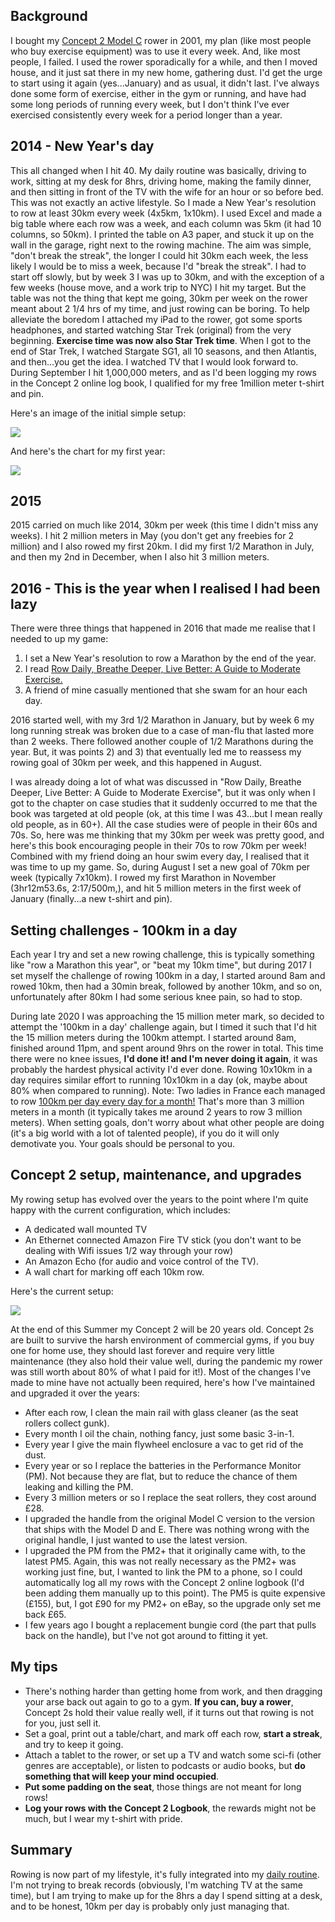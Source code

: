 ## Background

I bought my [Concept 2 Model C](https://www.concept2.com/service/indoor-rowers/model-c) rower in 2001, my plan (like most people who buy exercise equipment) was to use it every week. And, like most people, I failed. I used the rower sporadically for a while, and then I moved house, and it just sat there in my new home, gathering dust. I'd get the urge to start using it again (yes...January) and as usual, it didn't last. I've always done some form of exercise, either in the gym or running, and have had some long periods of running every week, but I don't think I've ever exercised consistently every week for a period longer than a year.

## 2014 - New Year's day

This all changed when I hit 40. My daily routine was basically, driving to work, sitting at my desk for 8hrs, driving home, making the family dinner, and then sitting in front of the TV with the wife for an hour or so before bed. This was not exactly an active lifestyle. So I made a New Year's resolution to row at least 30km every week (4x5km, 1x10km). I used Excel and made a big table where each row was a week, and each column was 5km (it had 10 columns, so 50km). I printed the table on A3 paper, and stuck it up on the wall in the garage, right next to the rowing machine. The aim was simple, "don't break the streak", the longer I could hit 30km each week, the less likely I would be to miss a week, because I'd "break the streak". I had to start off slowly, but by week 3 I was up to 30km, and with the exception of a few weeks (house move, and a work trip to NYC) I hit my target. But the table was not the thing that kept me going, 30km per week on the rower meant about 2 1/4 hrs of my time, and just rowing can be boring. To help alleviate the boredom I attached my iPad to the rower, got some sports headphones, and started watching Star Trek (original) from the very beginning. **Exercise time was now also Star Trek time**. When I got to the end of Star Trek, I watched Stargate SG1, all 10 seasons, and then Atlantis, and then...you get the idea. I watched TV that I would look forward to. During September I hit 1,000,000 meters, and as I'd been logging my rows in the Concept 2 online log book, I qualified for my free 1million meter t-shirt and pin.

Here's an image of the initial simple setup:

![](../images/rower2014.jpg)

And here's the chart for my first year:

![](../images/rowing-log.jpg)

## 2015

2015 carried on much like 2014, 30km per week (this time I didn't miss any weeks). I hit 2 million meters in May (you don't get any freebies for 2 million) and I also rowed my first 20km. I did my first 1/2 Marathon in July, and then my 2nd in December, when I also hit 3 million meters.

## 2016 - This is the year when I realised I had been lazy

There were three things that happened in 2016 that made me realise that I needed to up my game:

1. I set a New Year's resolution to row a Marathon by the end of the year.
2. I read [Row Daily, Breathe Deeper, Live Better: A Guide to Moderate Exercise.](https://www.amazon.co.uk/Daily-Breathe-Deeper-Live-Better/dp/0595434371)
3. A friend of mine casually mentioned that she swam for an hour each day.

2016 started well, with my 3rd 1/2 Marathon in January, but by week 6 my long running streak was broken due to a case of man-flu that lasted more than 2 weeks. There followed another couple of 1/2 Marathons during the year. But, it was points 2) and 3) that eventually led me to reassess my rowing goal of 30km per week, and this happened in August.

I was already doing a lot of what was discussed in "Row Daily, Breathe Deeper, Live Better: A Guide to Moderate Exercise", but it was only when I got to the chapter on case studies that it suddenly occurred to me that the book was targeted at old people (ok, at this time I was 43...but I mean really old people, as in 60+). All the case studies were of people in their 60s and 70s. So, here was me thinking that my 30km per week was pretty good, and here's this book encouraging people in their 70s to row 70km per week! Combined with my friend doing an hour swim every day, I realised that it was time to up my game. So, during August I set a new goal of 70km per week (typically 7x10km). I rowed my first Marathon in November (3hr12m53.6s, 2:17/500m,), and hit 5 million meters in the first week of January (finally...a new t-shirt and pin).

## Setting challenges - 100km in a day

Each year I try and set a new rowing challenge, this is typically something like "row a Marathon this year", or "beat my 10km time", but during 2017 I set myself the challenge of rowing 100km in a day, I started around 8am and rowed 10km, then had a 30min break, followed by another 10km, and so on, unfortunately after 80km I had some serious knee pain, so had to stop.

During late 2020 I was approaching the 15 million meter mark, so decided to attempt the '100km in a day' challenge again, but I timed it such that I'd hit the 15 million meters during the 100km attempt. I started around 8am, finished around 11pm, and spent around 9hrs on the rower in total. This time there were no knee issues, **I'd done it! and I'm never doing it again**, it was probably the hardest physical activity I'd ever done. Rowing 10x10km in a day requires similar effort to running 10x10km in a day (ok, maybe about 80% when compared to running). Note: Two ladies in France each managed to row [100km per day every day for a month!](https://www.row2k.com/features/899/100k-A-Day-Keeps-The-Doctor-Away/) That's more than 3 million meters in a month (it typically takes me around 2 years to row 3 million meters). When setting goals, don't worry about what other people are doing (it's a big world with a lot of talented people), if you do it will only demotivate you. Your goals should be personal to you.

## Concept 2 setup, maintenance, and upgrades

My rowing setup has evolved over the years to the point where I'm quite happy with the current configuration, which includes:
* A dedicated wall mounted TV
* An Ethernet connected Amazon Fire TV stick (you don't want to be dealing with Wifi issues 1/2 way through your row)
* An Amazon Echo (for audio and voice control of the TV).
* A wall chart for marking off each 10km row.

Here's the current setup:

![](../images/rower2021.jpg)

At the end of this Summer my Concept 2 will be 20 years old. Concept 2s are built to survive the harsh environment of commercial gyms, if you buy one for home use, they should last forever and require very little maintenance (they also hold their value well, during the pandemic my rower was still worth about 80% of what I paid for it!). Most of the changes I've made to mine have not actually been required, here's how I've maintained and upgraded it over the years:

- After each row, I clean the main rail with glass cleaner (as the seat rollers collect gunk).
- Every month I oil the chain, nothing fancy, just some basic 3-in-1.
- Every year I give the main flywheel enclosure a vac to get rid of the dust.
- Every year or so I replace the batteries in the Performance Monitor (PM). Not because they are flat, but to reduce the chance of them leaking and killing the PM.
- Every 3 million meters or so I replace the seat rollers, they cost around £28.
- I upgraded the handle from the original Model C version to the version that ships with the Model D and E. There was nothing wrong with the original handle, I just wanted to use the latest version.
- I upgraded the PM from the PM2+ that it originally came with, to the latest PM5. Again, this was not really necessary as the PM2+ was working just fine, but, I wanted to link the PM to a phone, so I could automatically log all my rows with the Concept 2 online logbook (I'd been adding them manually up to this point). The PM5 is quite expensive (£155), but, I got £90 for my PM2+ on eBay, so the upgrade only set me back £65.
- I few years ago I bought a replacement bungie cord (the part that pulls back on the handle), but I've not got around to fitting it yet.
## My tips

- There's nothing harder than getting home from work, and then dragging your arse back out again to go to a gym. **If you can, buy a rower**, Concept 2s hold their value really well, if it turns out that rowing is not for you, just sell it.
- Set a goal, print out a table/chart, and mark off each row, **start a streak**, and try to keep it going.
- Attach a tablet to the rower, or set up a TV and watch some sci-fi (other genres are acceptable), or listen to podcasts or audio books, but **do something that will keep your mind occupied**.
- **Put some padding on the seat**, those things are not meant for long rows!
- **Log your rows with the Concept 2 Logbook**, the rewards might not be much, but I wear my t-shirt with pride.

## Summary

Rowing is now part of my lifestyle, it's fully integrated into my [daily routine](../posts/anatomy-of-a-lockdown-day.html). I'm not trying to break records (obviously, I'm watching TV at the same time), but I am trying to make up for the 8hrs a day I spend sitting at a desk, and to be honest, 10km per day is probably only just managing that.